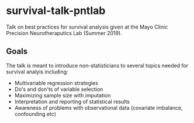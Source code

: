 # survival-talk-pntlab
Talk on best practices for survival analysis given at the Mayo Clinic Precision Neurotheraputics Lab (Summer 2019). 

## Goals
The talk is meant to introduce non-statisticians to 
several topics needed for survival analyis including:
* Multivariable regression strategies
* Do's and don'ts of variable selection
* Maximizing sample size with imputation
* Interpretation and reporting of statistical results
* Awareness of problems with observational data (covariate imbalance, confounding etc)
